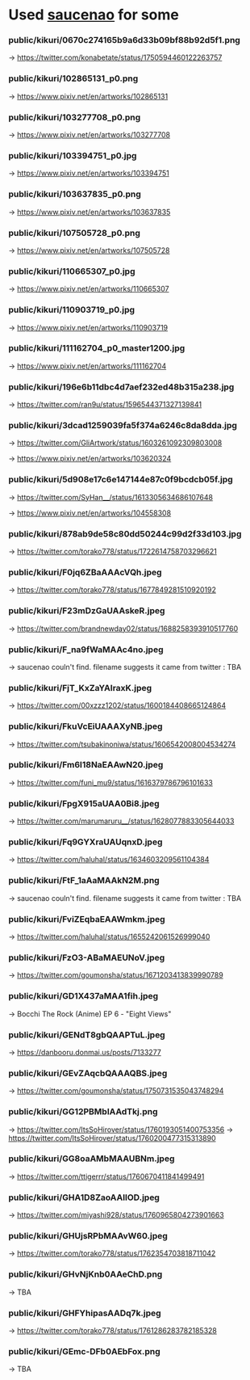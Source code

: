# Used [saucenao](https://saucenao.com/) for some

### public/kikuri/0670c274165b9a6d33b09bf88b92d5f1.png
-> https://twitter.com/konabetate/status/1750594460122263757

### public/kikuri/102865131_p0.png
-> https://www.pixiv.net/en/artworks/102865131

### public/kikuri/103277708_p0.png
-> https://www.pixiv.net/en/artworks/103277708

### public/kikuri/103394751_p0.jpg
-> https://www.pixiv.net/en/artworks/103394751

### public/kikuri/103637835_p0.png
-> https://www.pixiv.net/en/artworks/103637835

### public/kikuri/107505728_p0.png
-> https://www.pixiv.net/en/artworks/107505728

### public/kikuri/110665307_p0.jpg
-> https://www.pixiv.net/en/artworks/110665307

### public/kikuri/110903719_p0.jpg
-> https://www.pixiv.net/en/artworks/110903719

### public/kikuri/111162704_p0_master1200.jpg
-> https://www.pixiv.net/en/artworks/111162704

### public/kikuri/196e6b11dbc4d7aef232ed48b315a238.jpg
-> https://twitter.com/ran9u/status/1596544371327139841

### public/kikuri/3dcad1259039fa5f374a6246c8da8dda.jpg
-> https://twitter.com/GliArtwork/status/1603261092309803008

-> https://www.pixiv.net/en/artworks/103620324

### public/kikuri/5d908e17c6e147144e87c0f9bcdcb05f.jpg
-> https://twitter.com/SyHan__/status/1613305634686107648

-> https://www.pixiv.net/en/artworks/104558308

### public/kikuri/878ab9de58c80dd50244c99d2f33d103.jpg
-> https://twitter.com/torako778/status/1722614758703296621

### public/kikuri/F0jq6ZBaAAAcVQh.jpeg
-> https://twitter.com/torako778/status/1677849281510920192

### public/kikuri/F23mDzGaUAAskeR.jpeg
-> https://twitter.com/brandnewday02/status/1688258393910517760

### public/kikuri/F_na9fWaMAAc4no.jpeg
-> saucenao couln't find. filename suggests it came from twitter : TBA

### public/kikuri/FjT_KxZaYAIraxK.jpeg
-> https://twitter.com/00xzzz1202/status/1600184408665124864

### public/kikuri/FkuVcEiUAAAXyNB.jpeg
-> https://twitter.com/tsubakinoniwa/status/1606542008004534274

### public/kikuri/Fm6I18NaEAAwN20.jpeg
-> https://twitter.com/funi_mu9/status/1616379786796101633

### public/kikuri/FpgX915aUAA0Bi8.jpeg
-> https://twitter.com/marumaruru__/status/1628077883305644033

### public/kikuri/Fq9GYXraUAUqnxD.jpeg
-> https://twitter.com/haluhal/status/1634603209561104384

### public/kikuri/FtF_1aAaMAAkN2M.png
-> saucenao couln't find. filename suggests it came from twitter : TBA

### public/kikuri/FviZEqbaEAAWmkm.jpeg
-> https://twitter.com/haluhal/status/1655242061526999040

### public/kikuri/FzO3-ABaMAEUNoV.jpeg
-> https://twitter.com/goumonsha/status/1671203413839990789

### public/kikuri/GD1X437aMAA1fih.jpeg
-> Bocchi The Rock (Anime) EP 6 - "Eight Views"

### public/kikuri/GENdT8gbQAAPTuL.jpeg
-> https://danbooru.donmai.us/posts/7133277

### public/kikuri/GEvZAqcbQAAAQBS.jpeg
-> https://twitter.com/goumonsha/status/1750731535043748294

### public/kikuri/GG12PBMbIAAdTkj.png
-> https://twitter.com/ItsSoHirover/status/1760193051400753356
-> https://twitter.com/ItsSoHirover/status/1760200477315313890

### public/kikuri/GG8oaAMbMAAUBNm.jpeg
-> https://twitter.com/ttigerrr/status/1760670411841499491

### public/kikuri/GHA1D8ZaoAAIlOD.jpeg
-> https://twitter.com/miyashi928/status/1760965804273901663

### public/kikuri/GHUjsRPbMAAvW60.jpeg
-> https://twitter.com/torako778/status/1762354703818711042

### public/kikuri/GHvNjKnb0AAeChD.png
-> TBA

### public/kikuri/GHFYhipasAADq7k.jpeg
-> https://twitter.com/torako778/status/1761286283782185328

### public/kikuri/GEmc-DFb0AEbFox.png
-> TBA
